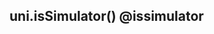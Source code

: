 ## uni.isSimulator() @issimulator

<!-- UTSAPIJSON.isSimulator.description -->

<!-- UTSAPIJSON.isSimulator.compatibility -->

<!-- UTSAPIJSON.isSimulator.param -->

<!-- UTSAPIJSON.isSimulator.returnValue -->

<!-- UTSAPIJSON.isSimulator.example -->

<!-- UTSAPIJSON.isSimulator.tutorial -->

<!-- UTSAPIJSON.isSimulator.example -->

<!-- UTSAPIJSON.general_type.name -->

<!-- UTSAPIJSON.general_type.param -->